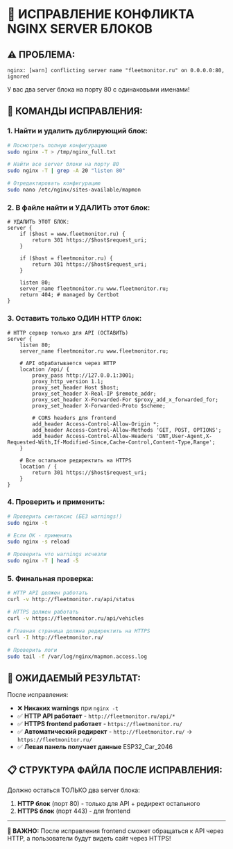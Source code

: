 # 🚨 ИСПРАВЛЕНИЕ КОНФЛИКТА NGINX SERVER БЛОКОВ

## ⚠️ **ПРОБЛЕМА:**
```
nginx: [warn] conflicting server name "fleetmonitor.ru" on 0.0.0.0:80, ignored
```

У вас два server блока на порту 80 с одинаковыми именами!

## 🔧 **КОМАНДЫ ИСПРАВЛЕНИЯ:**

### **1. Найти и удалить дублирующий блок:**
```bash
# Посмотреть полную конфигурацию 
sudo nginx -T > /tmp/nginx_full.txt

# Найти все server блоки на порту 80
sudo nginx -T | grep -A 20 "listen 80"

# Отредактировать конфигурацию
sudo nano /etc/nginx/sites-available/mapmon
```

### **2. В файле найти и УДАЛИТЬ этот блок:**
```nginx
# УДАЛИТЬ ЭТОТ БЛОК:
server {
    if ($host = www.fleetmonitor.ru) {
        return 301 https://$host$request_uri;
    }

    if ($host = fleetmonitor.ru) {
        return 301 https://$host$request_uri;
    }

    listen 80;
    server_name fleetmonitor.ru www.fleetmonitor.ru;
    return 404; # managed by Certbot
}
```

### **3. Оставить только ОДИН HTTP блок:**
```nginx
# HTTP сервер только для API (ОСТАВИТЬ)
server {
    listen 80;
    server_name fleetmonitor.ru www.fleetmonitor.ru;

    # API обрабатывается через HTTP
    location /api/ {
        proxy_pass http://127.0.0.1:3001;
        proxy_http_version 1.1;
        proxy_set_header Host $host;
        proxy_set_header X-Real-IP $remote_addr;
        proxy_set_header X-Forwarded-For $proxy_add_x_forwarded_for;
        proxy_set_header X-Forwarded-Proto $scheme;
        
        # CORS headers для frontend
        add_header Access-Control-Allow-Origin *;
        add_header Access-Control-Allow-Methods 'GET, POST, OPTIONS';
        add_header Access-Control-Allow-Headers 'DNT,User-Agent,X-Requested-With,If-Modified-Since,Cache-Control,Content-Type,Range';
    }

    # Все остальное редиректить на HTTPS
    location / {
        return 301 https://$host$request_uri;
    }
}
```

### **4. Проверить и применить:**
```bash
# Проверить синтаксис (БЕЗ warnings!)
sudo nginx -t

# Если OK - применить
sudo nginx -s reload

# Проверить что warnings исчезли
sudo nginx -T | head -5
```

### **5. Финальная проверка:**
```bash
# HTTP API должен работать
curl -v http://fleetmonitor.ru/api/status

# HTTPS должен работать  
curl -v https://fleetmonitor.ru/api/vehicles

# Главная страница должна редиректить на HTTPS
curl -I http://fleetmonitor.ru/

# Проверить логи
sudo tail -f /var/log/nginx/mapmon.access.log
```

## 🎯 **ОЖИДАЕМЫЙ РЕЗУЛЬТАТ:**

После исправления:
- ❌ **Никаких warnings** при `nginx -t`
- ✅ **HTTP API работает** - `http://fleetmonitor.ru/api/*`
- ✅ **HTTPS frontend работает** - `https://fleetmonitor.ru/`
- ✅ **Автоматический редирект** - `http://fleetmonitor.ru/` → `https://fleetmonitor.ru/`
- ✅ **Левая панель получает данные** ESP32_Car_2046

## 📋 **СТРУКТУРА ФАЙЛА ПОСЛЕ ИСПРАВЛЕНИЯ:**

Должно остаться ТОЛЬКО два server блока:
1. **HTTP блок** (порт 80) - только для API + редирект остального
2. **HTTPS блок** (порт 443) - для frontend

---

**🎯 ВАЖНО:** После исправления frontend сможет обращаться к API через HTTP, а пользователи будут видеть сайт через HTTPS!